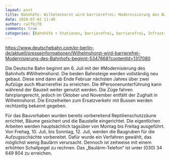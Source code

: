 ```yaml
---
layout: post
title: Bahnhöfe: Wilhelmshorst wird barrierefrei: Modernisierung des Bahnhofs beginnt, aus DB
date: 2020-07-02 11:40
author: ralfbj70
comments: true
categories: [Bahnhöfe + Stationen, barrierefrei, barrierefrei, Infrastruktur, Modernisierung, Personenunterführung, Wilhelmshorst]
---
```

https://www.deutschebahn.com/pr-berlin-de/aktuell/presseinformationen/Wilhelmshorst-wird-barrierefrei-Modernisierung-des-Bahnhofs-beginnt-5347668?contentId=1317080
<p style="font-weight: 400;">Die Deutsche Bahn beginnt am 6. Juli mit der #Modernisierung des Bahnhofs #Wilhelmshorst. Die beiden Bahnsteige werden vollständig neu gebaut. Diese sind dann ab Ende Februar nächsten Jahres über zwei Aufzüge auch #barrierefrei zu erreichen. Die #Personenunterführung kann während der Bauzeit weiter genutzt werden. Die Züge fahren fahrplangerecht, jedoch im Oktober und November entfällt der Zughalt in Wilhelmshorst. Die Einzelheiten zum Ersatzverkehr mit Bussen werden rechtzeitig bekannt gegeben.</p>
<p style="font-weight: 400;">Für das Bauvorhaben wurden bereits vorbereitend Reptilienschutzzäune errichtet, Bäume gesichert und die Baustelle eingerichtet. Die eigentlichen Arbeiten werden hauptsächlich tagsüber von Montag bis Freitag ausgeführt. Von Freitag, 10. Juli, bis Sonntag, 12. Juli, werden die Baugruben für die Aufzugsschächte vorbereitet. Dafür wurde ein Verfahren gewählt, das möglichst wenig Baulärm verursacht. Dennoch ist zeitweise mit einem erhöhten Schallpegel zu rechnen. Das „Baulärm-Telefon“ ist unter (030) 34 649 804 zu erreichen.</p>
